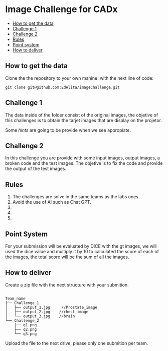 # Image Challenge for CADx 

- [How to get the data](#how-to-get-the-data)
- [Challenge 1](#challenge-1)
- [Challenge 2](#challenge-2)
- [Rules](#rules)
- [Point system](#point-system)
- [How to deliver](#how-to-deliver)

## How to get the data

Clone the the repository to your own mahine. with the next line of code:

```
git clone git@github.com:EdAlita/imageChallenge.git

```

## Challenge 1

The data inside of the folder consist of the original images, the objetive of this challenges is to obtain the tarjet images that are display on the projetor.

Some *hints* are going to be provide when we see appropiate.

## Challenge 2

In this challenge you are provide with some input images, output images, a broken code and the test images. The objetive is to fix the code and provide the output of the test images. 

## Rules

1. The challenges are solve in the same teams as the labs ones.
2. Avoid the use of AI such as Chat GPT.
3. 
4. 
5. 

## Point System

For your submission will be evaluated by DICE with the gt images, we will used the dice value and multiply it by 10 to calculated the score of each of the images, the total score will be the sum of all the images.

## How to deliver

Create a zip file with the next structure with your submition.

```

Team_name
├── Challenge_1
│   ├── output_1.jpg     //Prostate_image
│   ├── output_2.jpg    //chest_image
│   └── output_3.jpg    //brain
└── Challenge_2
    ├── q1.png
    ├── q2.png
    └── q3.png
```

Upload the file to the next drive, please only one submition per team.
